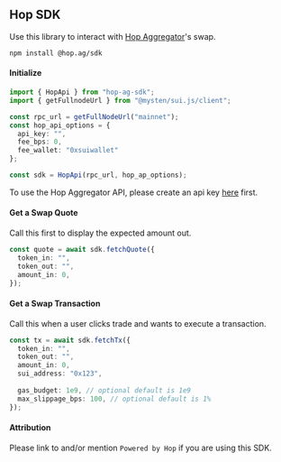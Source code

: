 ## Hop SDK

Use this library to interact with [Hop Aggregator](hop.ag)'s swap.

`npm install @hop.ag/sdk`

#### Initialize

```typescript
import { HopApi } from "hop-ag-sdk";
import { getFullnodeUrl } from "@mysten/sui.js/client";

const rpc_url = getFullNodeUrl("mainnet");
const hop_api_options = {
  api_key: "",
  fee_bps: 0,
  fee_wallet: "0xsuiwallet"
};

const sdk = HopApi(rpc_url, hop_ap_options);
```

To use the Hop Aggregator API, please create an api key [here](https://hop.ag) first.

#### Get a Swap Quote
Call this first to display the expected amount out.

```typescript
const quote = await sdk.fetchQuote({
  token_in: "",
  token_out: "",
  amount_in: 0,
});
```

#### Get a Swap Transaction
Call this when a user clicks trade and wants to execute a transaction.

```typescript
const tx = await sdk.fetchTx({
  token_in: "",
  token_out: "",
  amount_in: 0,
  sui_address: "0x123",
  
  gas_budget: 1e9, // optional default is 1e9
  max_slippage_bps: 100, // optional default is 1%
});
```

#### Attribution
Please link to and/or mention `Powered by Hop` if you are using this SDK.